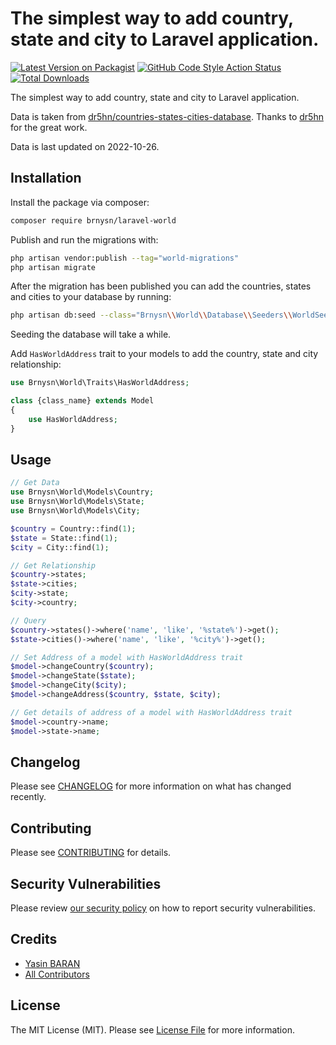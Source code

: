 # The simplest way to add country, state and city to Laravel application.

[![Latest Version on Packagist](https://img.shields.io/packagist/v/brnysn/laravel-world.svg?style=flat-square)](https://packagist.org/packages/brnysn/laravel-world)
[![GitHub Code Style Action Status](https://img.shields.io/github/workflow/status/brnysn/laravel-world/Fix%20PHP%20code%20style%20issues?label=code%20style)](https://github.com/brnysn/laravel-world/actions?query=workflow%3A"Fix+PHP+code+style+issues"+branch%3Amain)
[![Total Downloads](https://img.shields.io/packagist/dt/brnysn/laravel-world.svg?style=flat-square)](https://packagist.org/packages/brnysn/laravel-world)

The simplest way to add country, state and city to Laravel application.

Data is taken from [dr5hn/countries-states-cities-database](https://github.com/dr5hn/countries-states-cities-database). Thanks to [dr5hn](https://github.com/dr5hn/) for the great work. 

Data is last updated on 2022-10-26.

## Installation

Install the package via composer:

```bash
composer require brnysn/laravel-world
```

Publish and run the migrations with:

```bash
php artisan vendor:publish --tag="world-migrations"
php artisan migrate
```

After the migration has been published you can add the countries, states and cities to your database by running:

```bash
php artisan db:seed --class="Brnysn\\World\\Database\\Seeders\\WorldSeeder"
```

Seeding the database will take a while.

Add `HasWorldAddress` trait to your models to add the country, state and city relationship:

```php
use Brnysn\World\Traits\HasWorldAddress;

class {class_name} extends Model
{
    use HasWorldAddress;
}
```

## Usage

```php
// Get Data
use Brnysn\World\Models\Country;
use Brnysn\World\Models\State;
use Brnysn\World\Models\City;

$country = Country::find(1);
$state = State::find(1);
$city = City::find(1);

// Get Relationship
$country->states;
$state->cities;
$city->state;
$city->country;

// Query
$country->states()->where('name', 'like', '%state%')->get();
$state->cities()->where('name', 'like', '%city%')->get();

// Set Address of a model with HasWorldAddress trait
$model->changeCountry($country);
$model->changeState($state);
$model->changeCity($city);
$model->changeAddress($country, $state, $city);

// Get details of address of a model with HasWorldAddress trait
$model->country->name;
$model->state->name;

```

## Changelog

Please see [CHANGELOG](CHANGELOG.md) for more information on what has changed recently.

## Contributing

Please see [CONTRIBUTING](CONTRIBUTING.md) for details.

## Security Vulnerabilities

Please review [our security policy](../../security/policy) on how to report security vulnerabilities.

## Credits

- [Yasin BARAN](https://github.com/brnysn)
- [All Contributors](../../contributors)

## License

The MIT License (MIT). Please see [License File](LICENSE.md) for more information.
